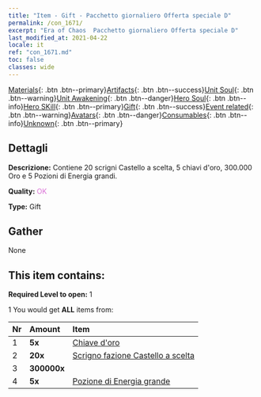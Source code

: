 ```yaml
---
title: "Item - Gift - Pacchetto giornaliero Offerta speciale D"
permalink: /con_1671/
excerpt: "Era of Chaos  Pacchetto giornaliero Offerta speciale D"
last_modified_at: 2021-04-22
locale: it
ref: "con_1671.md"
toc: false
classes: wide
---
```

 [Materials](/ItemsIT/){: .btn .btn--primary}[Artifacts](/ItemsIT/Artifacts/){: .btn .btn--success}[Unit Soul](/ItemsIT/UnitSoul/){: .btn .btn--warning}[Unit Awakening](/ItemsIT/UnitAwakening/){: .btn .btn--danger}[Hero Soul](/ItemsIT/HeroSoul/){: .btn .btn--info}[Hero SKill](/ItemsIT/HeroSkill/){: .btn .btn--primary}[Gift](/ItemsIT/Gift/){: .btn .btn--success}[Event related](/ItemsIT/Events/){: .btn .btn--warning}[Avatars](/ItemsIT/Avatars/){: .btn .btn--danger}[Consumables](/ItemsIT/Consumables/){: .btn .btn--info}[Unknown](/ItemsIT/Unknown/){: .btn .btn--primary}

## Dettagli
 **Descrizione:** Contiene 20 scrigni Castello a scelta, 5 chiavi d'oro, 300.000 Oro e 5 Pozioni di Energia grandi.

 **Quality:** <span style="color: #DA70D6">OK</span>

 **Type:** Gift

## Gather

  None

## This item contains:

 **Required Level to open:** 1

 1 You would get **ALL** items  from:

  | Nr | Amount |     Item    |
  |:---|:-------|:------------|
  | 1 |  **5x** | [Chiave d'oro](/ItemsIT/con_783/) |  | 
  | 2 |  **20x** | [Scrigno fazione Castello a scelta](/ItemsIT/con_1667/) |  | 
  | 3 |  **300000x** | <i class="fas fa-coins"/> |  | 
  | 4 |  **5x** | [Pozione di Energia grande](/ItemsIT/con_706/) |  | 
